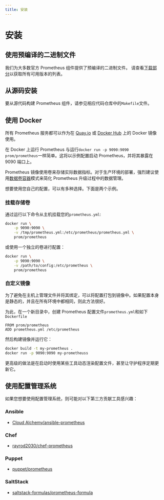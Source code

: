 ```yaml
---
title: 安装
---
```


# 安装

## 使用预编译的二进制文件

我们为大多数官方 Prometheus 组件提供了预编译的二进制文件。 请查看[下载部分](https://prometheus.io/download)以获取所有可用版本的列表。

## 从源码安装

要从源代码构建 Prometheus 组件，请参见相应代码仓库中的`Makefile`文件。

## 使用 Docker

所有 Prometheus 服务都可以作为在 [Quay.io](https://quay.io/repository/prometheus/prometheus) 或 [Docker Hub](https://hub.docker.com/r/prom/prometheus/) 上的 Docker 镜像使用。

在 Docker 上运行 Prometheus 与运行`docker run -p 9090:9090 prom/prometheus`一样简单。这将以示例配置启动 Prometheus，并将其暴露在 9090 端口上。

Prometheus 镜像使用卷来存储实际数据指标。对于生产环境的部署，强烈建议使用[数据卷容器](https://docs.docker.com/engine/admin/volumes/volumes/)模式来简化 Prometheus 升级过程中的数据管理。

想要使用您自己的配置，可以有多种选择。下面是两个示例。

### 挂载存储卷

通过运行以下命令从主机挂载您的`prometheus.yml`:

```bash
docker run \
    -p 9090:9090 \
    -v /tmp/prometheus.yml:/etc/prometheus/prometheus.yml \
    prom/prometheus
```

或使用一个独立的卷进行配置：

```bash
docker run \
    -p 9090:9090 \
    -v /path/to/config:/etc/prometheus \
    prom/prometheus
```

### 自定义镜像

为了避免在主机上管理文件并将其绑定，可以将配置打包到镜像中。如果配置本身是静态的，并且在所有环境中都相同，则此方法很好。

为此，在一个新目录中，创建 Prometheus 配置文件`prometheus.yml`和如下 `Dockerfile`

```text
FROM prom/prometheus
ADD prometheus.yml /etc/prometheus
```

然后构建镜像并运行它：

```bash
docker build -t my-prometheus .
docker run -p 9090:9090 my-prometheuss
```

更高级的做法是在启动时使用某些工具动态渲染配置文件，甚至让守护程序定期更新它。

## 使用配置管理系统

如果您想要使用配置管理系统，则可能对以下第三方贡献工具感兴趣：

### Ansible

* [Cloud Alchemy/ansible-prometheus](https://github.com/cloudalchemy/ansible-prometheus)

### Chef

* [rayrod2030/chef-prometheus](https://github.com/rayrod2030/chef-prometheus)

### Puppet

* [puppet/prometheus](https://forge.puppet.com/puppet/prometheus)

### SaltStack

* [saltstack-formulas/prometheus-formula](https://github.com/saltstack-formulas/prometheus-formula)

